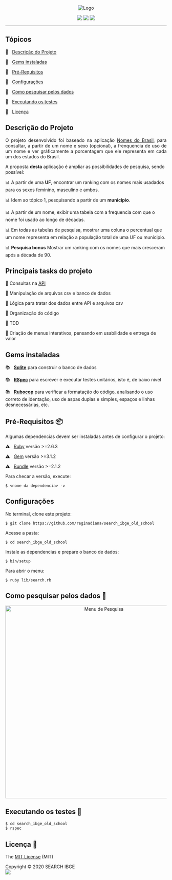 <p align="center">
  <img src="https://user-images.githubusercontent.com/46378210/88458218-e6a65a00-ce62-11ea-96c2-c5f6faa2dd0a.png" alt="Logo"/>
</p>

<p align="center">
  <img src="https://img.shields.io/apm/l/vim-mode?color=green&label=license&logo=license&logoColor=green&style=for-the-badge"/>
  <img src="http://img.shields.io/static/v1?label=Ruby&message=2.6.3&color=red&style=for-the-badge&logo=ruby"/>
  <img src="http://img.shields.io/static/v1?label=STATUS&message=progress&color=orange&style=for-the-badge">
</p>

<hr>

## Tópicos

:small_orange_diamond: &nbsp; [Descrição do Projeto](#descrição-do-projeto)

:small_orange_diamond: &nbsp; [Gems instaladas](#gems-instaladas)

:small_orange_diamond: &nbsp; [Pré-Requisitos](#pré-requisitos-package) 

:small_orange_diamond: &nbsp; [Configurações](#configurações)

:small_orange_diamond: &nbsp; [Como pesquisar pelos dados](#como-pesquisar-pelos-dados-mag_right)

:small_orange_diamond: &nbsp; [Executando os testes](#executando-os-testes-memo) 

:small_orange_diamond: &nbsp; [Licença](#licença-trident)

## Descrição do Projeto

<p align="justify">
  O projeto desenvolvido foi baseado na aplicação <a href="https://censo2010.ibge.gov.br/nomes/#/search/response/235)">Nomes do Brasil</a>, para consultar, a partir de um nome e sexo (opcional), a frenquencia de uso de um nome e ver gráficamente a porcentagem que ele representa em cada um dos estados do Brasil. 
  
  A proposta **desta** aplicação é ampliar as possíbilidades de pesquisa, sendo possível:
  
:bar_chart: A partir de uma **UF**, encontrar um ranking com os nomes mais usadados para os sexos feminino, masculino e ambos.

:bar_chart: Idem ao tópico 1, pesquisando a partir de um **municipio**. 

:bar_chart: A partir de um nome, exibir uma tabela com a frequencia com que o nome foi usado ao longo de décadas. 

:bar_chart: Em todas as tabelas de pesquisa, mostrar uma coluna o percentual que um nome representa em relação a população total de uma UF ou municipio. 

:bar_chart: **Pesquisa bonus** Mostrar um ranking com os nomes que mais cresceram após a década de 90. 
</p>

## Principais tasks do projeto

:pushpin: Consultas na [API]()

:pushpin: Manipulação de arquivos csv e banco de dados 

:pushpin: Lógica para tratar dos dados entre API e arquivos csv

:pushpin: Organização do código

:pushpin: TDD

:pushpin: Criação de menus interativos, pensando em usabilidade e entrega de valor

## Gems instaladas

:books: &nbsp; [**Sqlite**](https://rubygems.org/gems/pg/versions/0.18.4?locale=pt-BR) para construir o banco de dados 

:books: &nbsp; [**RSpec**](https://github.com/rspec/rspec-rails) para escrever e executar testes unitários, isto é, de baixo nível 

:books: &nbsp; [**Rubocop**](https://github.com/rubocop-hq/rubocop) para verificar a formatação do código, analisando o uso correto de identação, uso de aspas duplas e simples, espaços e linhas desnecessárias, etc.

## Pré-Requisitos :package:

Algumas dependencias devem ser instaladas antes de configurar o projeto:

:warning: &nbsp; [Ruby](https://www.ruby-lang.org/pt/documentation/installation/) versão >=2.6.3

:warning: &nbsp; [Gem](https://rubygems.org/pages/download?locale=pt-BR) versão >=3.1.2

:warning: &nbsp; [Bundle](https://bundler.io/man/bundle-install.1.html) versão >=2.1.2

Para checar a versão, execute:
```
$ <nome da dependencia> -v
```
## Configurações

No terminal, clone este projeto:
```
$ git clone https://github.com/reginadiana/search_ibge_old_school
```
Acesse a pasta:
```
$ cd search_ibge_old_school
```
Instale as dependencias e prepare o banco de dados:
```
$ bin/setup
```
Para abrir o menu:
```
$ ruby lib/search.rb
```

## Como pesquisar pelos dados :mag_right:

<p align="center">
  <img src="" width="600" alt="Menu de Pesquisa"/>
</p>

## Executando os testes :memo:

```ruby
$ cd search_ibge_old_school
$ rspec 
```

## Licença :trident:

The [MIT License](https://github.com/reginadiana/search_ibge_old_school/blob/master/LICENSE) (MIT)

Copyright :copyright: 2020 SEARCH IBGE
<br/>
<img src="https://badges.frapsoft.com/os/v1/open-source.svg?v=102"/>

